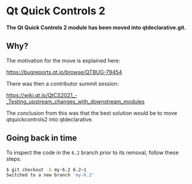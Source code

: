 # Qt Quick Controls 2

**The Qt Quick Controls 2 module has been moved into qtdeclarative.git.**

## Why?

The motivation for the move is explained here:

https://bugreports.qt.io/browse/QTBUG-79454

There was then a contributor summit session:

https://wiki.qt.io/QtCS2021_-_Testing_upstream_changes_with_downstream_modules

The conclusion from this was that the best solution would be to move qtquickcontrols2 into qtdeclarative.

## Going back in time

To inspect the code in the `6.2` branch prior to its removal, follow these steps:

```bash
$ git checkout -b my-6.2 6.2~1
Switched to a new branch 'my-6.2'
```
